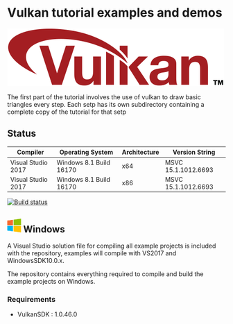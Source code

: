 Vulkan tutorial examples and demos
===============
![vulkan_logo](Docs/assets/vulkanlogo.png)

The first part of the tutorial involves the use of vulkan to draw basic triangles every step. Each setp has its own subdirectory containing a complete copy of the tutorial for that setp

## Status

| Compiler         | Operating System                     | Architecture | Version String |
|------------------|--------------------------------------|--------------|----------------|
| Visual Studio 2017 | Windows 8.1 Build 16170            | x64          | MSVC 15.1.1012.6693 |
| Visual Studio 2017 | Windows 8.1 Build 16170            | x86          | MSVC 15.1.1012.6693 |

[![Build status](https://ci.appveyor.com/api/projects/status/994t283721pa8fo8/branch/master?svg=true)](https://ci.appveyor.com/project/heitaoflower/vulkan-tutorial/branch/master)

## <img src="Docs/assets/windowslogo.png" alt="" height="32px"> Windows
A Visual Studio solution file for compiling all example projects is included with the repository, examples will compile with VS2017 and WindowsSDK10.0.x.

The repository contains everything required to compile and build the example projects on Windows.

### Requirements
* VulkanSDK : 1.0.46.0
